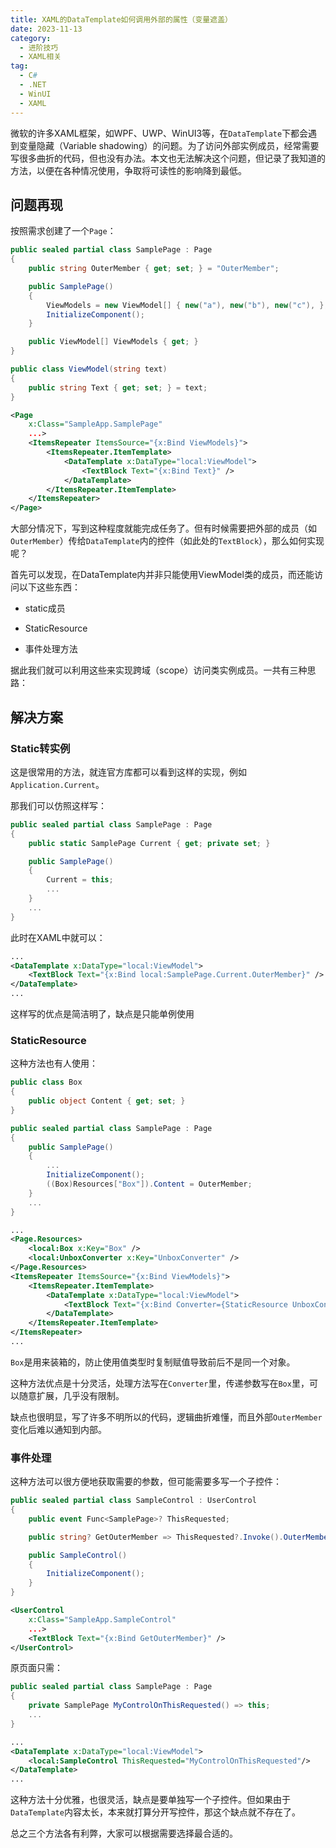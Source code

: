 ```yaml
---
title: XAML的DataTemplate如何调用外部的属性（变量遮盖）
date: 2023-11-13
category:
  - 进阶技巧
  - XAML相关
tag:
  - C#
  - .NET
  - WinUI
  - XAML
---
```


微软的许多XAML框架，如WPF、UWP、WinUI3等，在`DataTemplate`下都会遇到变量隐藏（Variable shadowing）的问题。为了访问外部实例成员，经常需要写很多曲折的代码，但也没有办法。本文也无法解决这个问题，但记录了我知道的方法，以便在各种情况使用，争取将可读性的影响降到最低。

## 问题再现

按照需求创建了一个`Page`：

```c#
public sealed partial class SamplePage : Page
{
    public string OuterMember { get; set; } = "OuterMember";

    public SamplePage()
    {
        ViewModels = new ViewModel[] { new("a"), new("b"), new("c"), };
        InitializeComponent();
    }

    public ViewModel[] ViewModels { get; }
}

public class ViewModel(string text)
{
    public string Text { get; set; } = text;
}
```

```xml
<Page
    x:Class="SampleApp.SamplePage"
    ...>
    <ItemsRepeater ItemsSource="{x:Bind ViewModels}">
        <ItemsRepeater.ItemTemplate>
            <DataTemplate x:DataType="local:ViewModel">
                <TextBlock Text="{x:Bind Text}" />
            </DataTemplate>
        </ItemsRepeater.ItemTemplate>
    </ItemsRepeater>
</Page>
```

大部分情况下，写到这种程度就能完成任务了。但有时候需要把外部的成员（如`OuterMember`）传给`DataTemplate`内的控件（如此处的`TextBlock`），那么如何实现呢？

首先可以发现，在DataTemplate内并非只能使用ViewModel类的成员，而还能访问以下这些东西：

- static成员

- StaticResource

- 事件处理方法

据此我们就可以利用这些来实现跨域（scope）访问类实例成员。一共有三种思路：

## 解决方案

### Static转实例

这是很常用的方法，就连官方库都可以看到这样的实现，例如`Application.Current`。

那我们可以仿照这样写：

```c#
public sealed partial class SamplePage : Page
{
    public static SamplePage Current { get; private set; }

    public SamplePage()
    {
        Current = this;
        ...
    }
    ...
}
```

此时在XAML中就可以：

```xml
...
<DataTemplate x:DataType="local:ViewModel">
    <TextBlock Text="{x:Bind local:SamplePage.Current.OuterMember}" />
</DataTemplate>
...
```

这样写的优点是简洁明了，缺点是只能单例使用

### StaticResource

这种方法也有人使用：

```c#
public class Box
{
    public object Content { get; set; }
}

public sealed partial class SamplePage : Page
{
    public SamplePage()
    {
        ...
        InitializeComponent();
        ((Box)Resources["Box"]).Content = OuterMember;
    }
    ...
}
```

```xml
...
<Page.Resources>
    <local:Box x:Key="Box" />
    <local:UnboxConverter x:Key="UnboxConverter" />
</Page.Resources>
<ItemsRepeater ItemsSource="{x:Bind ViewModels}">
    <ItemsRepeater.ItemTemplate>
        <DataTemplate x:DataType="local:ViewModel">
            <TextBlock Text="{x:Bind Converter={StaticResource UnboxConverter}, ConverterParameter={StaticResource Box}}" />
        </DataTemplate>
    </ItemsRepeater.ItemTemplate>
</ItemsRepeater>
...
```

`Box`是用来装箱的，防止使用值类型时复制赋值导致前后不是同一个对象。

这种方法优点是十分灵活，处理方法写在`Converter`里，传递参数写在`Box`里，可以随意扩展，几乎没有限制。

缺点也很明显，写了许多不明所以的代码，逻辑曲折难懂，而且外部`OuterMember`变化后难以通知到内部。

### 事件处理

这种方法可以很方便地获取需要的参数，但可能需要多写一个子控件：

```c#
public sealed partial class SampleControl : UserControl
{
    public event Func<SamplePage>? ThisRequested;

    public string? GetOuterMember => ThisRequested?.Invoke().OuterMember;

    public SampleControl()
    {
        InitializeComponent();
    }
}
```

```xml
<UserControl
    x:Class="SampleApp.SampleControl"
    ...>
    <TextBlock Text="{x:Bind GetOuterMember}" />
</UserControl>
```

原页面只需：

```c#
public sealed partial class SamplePage : Page
{
    private SamplePage MyControlOnThisRequested() => this;
    ...
}
```

```xml
...
<DataTemplate x:DataType="local:ViewModel">
    <local:SampleControl ThisRequested="MyControlOnThisRequested"/>
</DataTemplate>
...
```

这种方法十分优雅，也很灵活，缺点是要单独写一个子控件。但如果由于`DataTemplate`内容太长，本来就打算分开写控件，那这个缺点就不存在了。

总之三个方法各有利弊，大家可以根据需要选择最合适的。
